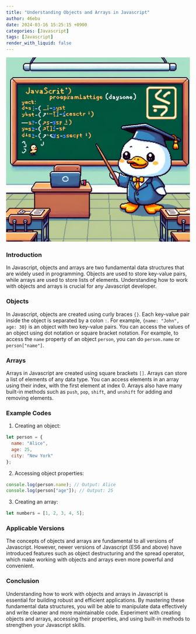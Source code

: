 ```yaml
---
title: "Understanding Objects and Arrays in Javascript"
author: 46ebu
date: 2024-03-16 15:25:15 +0900
categories: [Javascript]
tags: [Javascript]
render_with_liquid: false
---
```


![Intro](/assets/img/post/javascript.png)
### Introduction
In Javascript, objects and arrays are two fundamental data structures that are widely used in programming. Objects are used to store key-value pairs, while arrays are used to store lists of elements. Understanding how to work with objects and arrays is crucial for any Javascript developer.

### Objects
In Javascript, objects are created using curly braces `{}`. Each key-value pair inside the object is separated by a colon `:`. For example, `{name: "John", age: 30}` is an object with two key-value pairs. You can access the values of an object using dot notation or square bracket notation. For example, to access the `name` property of an object `person`, you can do `person.name` or `person["name"]`.

### Arrays
Arrays in Javascript are created using square brackets `[]`. Arrays can store a list of elements of any data type. You can access elements in an array using their index, with the first element at index 0. Arrays also have many built-in methods such as `push`, `pop`, `shift`, and `unshift` for adding and removing elements.

### Example Codes
1. Creating an object:
```javascript
let person = {
  name: "Alice",
  age: 25,
  city: "New York"
};
```

2. Accessing object properties:
```javascript
console.log(person.name); // Output: Alice
console.log(person["age"]); // Output: 25
```

3. Creating an array:
```javascript
let numbers = [1, 2, 3, 4, 5];
```

### Applicable Versions
The concepts of objects and arrays are fundamental to all versions of Javascript. However, newer versions of Javascript (ES6 and above) have introduced features such as object destructuring and the spread operator, which make working with objects and arrays even more powerful and convenient.

### Conclusion
Understanding how to work with objects and arrays in Javascript is essential for building robust and efficient applications. By mastering these fundamental data structures, you will be able to manipulate data effectively and write cleaner and more maintainable code. Experiment with creating objects and arrays, accessing their properties, and using built-in methods to strengthen your Javascript skills.